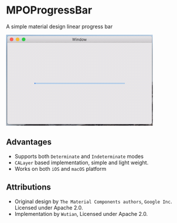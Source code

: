 # MPOProgressBar

A simple material design linear progress bar

![](hero.gif)

## Advantages

- Supports both `Determinate` and `Indeterminate` modes
- `CALayer` based implementation, simple and light weight.
- Works on both `iOS` and `macOS` platform

## Attributions

- Original design by `The Material Components authors`, `Google Inc`. Licensed under Apache 2.0.
- Implementation by `Wutian`, Licensed under Apache 2.0.


